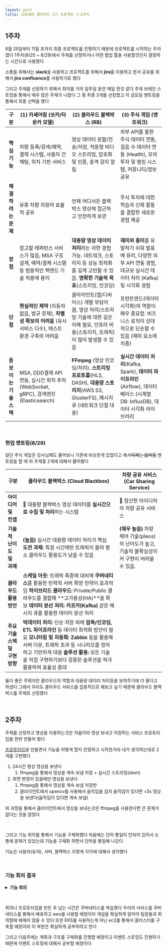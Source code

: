 ```yaml
---
layout: post
title: 오토에버 클라우드 2기 프로젝트 1~2주차
---
```


## 1주차

8월 25일부터 11월 초까지 최종 프로젝트를 진행하기 때문에 프로젝트를 시작하는 주차였다 1주차(8/25 ~ 8/29)에서 주제를 선정하거나 어떤 협업 툴을 사용할것인지 결정하는 시간으로 사용했다

소통을 위해서는 **slack**을 사용하고 프로젝트를 위해서 **jira**를 이용하고 문서 공유를 위해서 **jira confluence**를 사용하기로 했다

그리고 주제를 선정하기 위해서 회의를 거의 일주일 동안 매일 한것 같다 주제 브레인 스토밍을 통해서 매우 많은 주제가 나왔다 그 중 최종 3개를 선정했고 이 금요일 멘토링을 통해서 최종 선택을 했다

|        **구분**        | **(1) 카셰어링** **(쏘카/타운카 모델)**                      | **(2) 클라우드 블랙박스 (RB)**                               | **(3) 주식 게임 (앤트워크)**                                 |
| :--------------------: | ------------------------------------------------------------ | ------------------------------------------------------------ | ------------------------------------------------------------ |
|     **핵심 기능**      | 차량 등록/검색/예약,결제 시스템, 사용자 간 채팅, 위치 기반 서비스 | 영상 데이터 분할/전송/저장, 적응형 비디오 스트리밍, 암호화 및 인증, 충격 감지 알림 | 외부 API를 통한 주식 데이터 연동, 걸음 수 데이터 연동 (Health), 모의 투자 및 랭킹 시스템, 커뮤니티/정보 공유 |
|  **해결하려는 문제**   | 유휴 차량 자원의 효율적 공유                                 | 언제 어디서든 블랙박스 영상에 접근하고 안전하게 보관         | 주식 투자에 대한 학습과 신체 활동을 결합한 새로운 경험 제공  |
|        **장점**        | 참고할 레퍼런스 서비스가 많음, MSA 구조 설계, 예약/결제 시스템 등 범용적인 백엔드 기술 적용에 용이 | **대용량 영상 데이터 처리**라는 귀한 경험 가능. 네트워크, 스토리지 등 성능 최적화를 깊게 고민할 수 있음. **명확한 기술적 목표**(스트리밍, 인코딩) | **재미와 흥미**를 유발하기 쉬워 발표에 유리, 다양한 외부 API 연동 경험, 대규모 실시간 데이터 처리 (Kafka) 및 시각화 경험 |
|        **단점**        | **현실적인 제약** (자동차 없음, 법규 문제), **차별성 확보의 어려움** (유사 서비스 다수), 테스트 환경 구축의 어려움 | 클라이언트(앱/디바이스) 개발 부담이 큼, 영상 처리/스트리밍 기술에 대한 깊은 이해 필요, 인프라 비용(스토리지, 트래픽)이 많이 발생할 수 있음 | 프런트엔드(데이터 시각화)의 역할이 매우 중요함. 비즈니스 로직이 상대적으로 단순할 수 있음 (재미 요소에 치중) |
| **돋보이는 기술 스택** | MSA, DDD결제 API 연동, 실시간 위치 추적 (WebSocket, gRPC), 검색엔진 (Elasticsearch) | **FFmpeg** (영상 인코딩/처리), **스트리밍 프로토콜**(HLS, DASH), **대용량 스토리지**(AWS S3, GlusterFS), 메시지 큐 (네트워크 단절 대응) | **실시간 데이터 처리**(Kafka, Spark), **데이터 파이프라인**(Airflow), 데이터베이스 (시계열 DB: InfluxDB), 데이터 시각화 라이브러리 |

&nbsp;

### 현업 멘토링(8/29)

일단 주식 게임은 강사님께도 물어보니 기존에 비슷한게 있었다고 해서~~이제는 없어짐~~ 멘토링을 할 때 위 주제중 2개에 대해서 물어봤다

| 구분                            | 클라우드 블랙박스 (Cloud Blackbox)                           | 차량 공유 서비스 (Car Sharing Service)                       |
| ------------------------------- | ------------------------------------------------------------ | ------------------------------------------------------------ |
| **아이디어 및 컨셉**            | 🚗 대용량 블랙박스 영상 데이터를 **실시간으로 수집 및 처리**하는 시스템 | 🤝 참신한 아이디어의 차량 공유 서비스                         |
| **기술적 난이도 및 과제**       | **(높음)** 실시간 대용량 데이터 처리가 핵심 <br> **도전 과제:** 특정 시간에만 트래픽이 몰려 평소 클라우드 활용도가 낮을 수 있음 | **(매우 높음)** 차량 제어 기술(pleos)의 난이도가 높고, 기술적 불확실성이 커 구현이 어려울 수 있음. |
| **클라우드 활용 방안**          | **스케일 아웃:** 트래픽 폭증에 대비해 **쿠버네티스**를 활용한 탄력적 서버 확장 전략이 효과적임 **하이브리드 클라우드:** Private/Public 클라우드를 결합해 **고가용성(HA)**을 확보 **데이터 분산 처리:** **카프카(Kafka)** 같은 메시지 큐를 활용한 데이터 분산 처리 |                                                              |
| **주요 기술 스택 및 구현 방향** | **빅데이터 처리:** 단순 저장 외에 **압축/인코딩, ETL 파이프라인** 등 데이터 최적화 방안이 필요 **모니터링 및 자동화:** **Zabbix** 등을 활용해 서버 다운, 트래픽 초과 등 시나리오를 정의하고 기민하게 대응 **솔루션 활용:** 모든 기술을 직접 구현하기보다 검증된 솔루션을 적극 활용하여 효율성 증대 |                                                              |

둘다 좋은 주제지만 클라우드의 역할과 대용량 데이터 처리등을 보여주기에 더 좋다고 하셨다 그래서 우리도 클라우드 서비스를 집중적으로 해보고 싶기 때문에 클라우드 블랙박스를 주제로 선정했다

&nbsp;

## 2주차

주제를 선정하고 영상을 이용하는것은 처음이라 영상 보내고 저장하는 서비스 프로토타입을 한번 만들어 봤다

[프로토타입](https://github.com/LuckyThreeSeven/MJO)을 만들면서 기능을 어떻게 할지 안정하고 시작한거라 내가 생각하는대로 2개를 구현했다

1. 24시간 항상 영상을 보낸다
   1. ffmpeg을 통해서 영상을 계속 보냄 저장 + 실시간 스트리밍(dash)
2. 화면 변경이 있을때만 영상을 보낸다
   1. ffmpeg을 통해서 영상을 계속 보냄 저장만
   2. 클라이언트에서 opencv를 사용해서 움직임을 감지 움직임이 있다면 +5s 영상을 보낸다(움직임이 있다면 계속 보냄)

위 과정을 통해서 클라이언트에서 영상을 보내는것은 ffmpeg을 사용한다면 큰 문제가 없다는 것을 알았다

&nbsp;

그리고 기능 회의를 통해서 기능을 구체화했다 처음에는 단어 통일이 안되어 있어서 소통에 문제가 있었는데 기능을 구체화 하면서 단어을 통일해 나갔다

기능은 사용자(유저), 서버, 블랙박스 이렇게 각각에 대해서 생각했다

&nbsp;

### 기능 회의 결과

<details>
<summary> <strong>기능 회의</strong> </summary>
        <h2>👤 유저 기능</h2>  
        <h3>회원 관리</h3>
        <ul>
            <li>회원 가입 시 <strong>이메일(2FA 인증)</strong>, <strong>아이디</strong>, <strong>비밀번호</strong>를 입력받습니다.</li>
            <li>아이디와 비밀번호를 사용하여 <strong>로그인</strong>할 수 있습니다. <span class="note">(아이디가 곧 닉네임으로 사용됩니다.)</span></li>
            <li><strong>비밀번호 변경</strong>이 가능합니다.</li>
            <li>회원 <strong>탈퇴는 불가능</strong>합니다. (낙장불입 정책)</li>
            <li><strong>로그아웃</strong>이 가능합니다. <span class="note">(JWT 사용 시, 서버 측에서 토큰 무효화를 위한 <strong>블랙리스트</strong> 관리 필요)</span></li>
        </ul>
        <h3>블랙박스 기기 관리</h3>
        <ul>
            <li>한 계정에 <strong>여러 대의 블랙박스 기기를 등록</strong>할 수 있습니다.</li>
            <li>등록된 블랙박스 기기를 <strong>삭제</strong>할 수 있습니다.</li>
            <li>블랙박스 별로 <strong>닉네임을 설정</strong>하고 변경할 수 있습니다.</li>
            <li>각 블랙박스마다 고유의 <strong>루트 폴더(디렉터리)</strong>가 자동으로 생성됩니다.</li>
            <li>블랙박스의 <strong>헬스 체크 상태</strong>를 확인할 수 있습니다. <span class="note">(UI 상에서 기기 옆에 상태 표시등으로 표현)</span></li>
            <li>기기 연결이 <strong>10시간 이상 끊기면</strong> 사용자에게 이메일로 알림을 보냅니다.</li>
        </ul>
        <h3>영상 관리</h3>
        <ul>
            <li>블랙박스에 저장된 영상을 웹에서 확인할 수 있습니다.</li>
            <li>영상은 <strong>일자별 폴더</strong>에 자동으로 정리되어 저장됩니다.</li>
            <li>영상 목록은 <strong>시간 순으로 정렬</strong>됩니다.</li>
            <li>영상은 최대 <strong>30일</strong> 동안 저장되며, 기간이 지난 영상은 자동으로 삭제됩니다.</li>
            <li>개별 영상 파일에 대해 <strong>재생(▶), 다운로드(↓), 삭제(X)</strong> 기능을 제공합니다.</li>
            <li>폴더 단위 삭제 기능을 제공합니다. (X)</li>
            <li><strong>폴더 및 파일 이름 변경은 불가능</strong>합니다. <span class="note">(수정이 필요하면 다운로드 후 직접 변경)</span></li>
            <li>영상 <strong>메타데이터(녹화 시간, 블랙박스 ID, 영상 용량, 영상 총 길이)</strong>를 확인할 수 있습니다.</li>
        </ul>
        <h2>📹 블랙박스 기능 (Device)</h2>
        <ul>
            <li><strong>[아이디 생성]</strong> 기기마다 고유하고 변경 불가능한 ID를 생성합니다.</li>
            <li><strong>[촬영]</strong> 주행 영상을 촬영합니다.</li>
            <li><strong>[로컬 저장]</strong> 촬영된 영상은 항상 기기의 로컬 스토리지에 우선 저장됩니다. <span class="note">(일정 기간 또는 용량 초과 시 오래된 파일부터 삭제)</span></li>
            <li>서버로 영상 전송 실패 시, 해당 영상을 로컬에 보관 후 재전송을 시도합니다.</li>
            <li><strong>[실시간 전송]</strong> 촬영된 영상을 서버로 실시간 전송합니다.</li>
            <li><strong>[연결 복구]</strong> 영상 전송이 중단되면, 약 1분 간격으로 서버에 <span class="code">ping</span>을 보내거나 재전송을 요청하여 연결 복구를 시도합니다.</li>
        </ul>
        <h3>영상 전송 신뢰성 확보 방안 (클라이언트 ↔ 서버)</h3>
        <ul class="sub-list">
            <li><strong>방법 1: SRT 프로토콜 활용</strong><br>SRT의 오류 감지 및 재전송 기능을 신뢰하여 전송하고, 연결이 끊기면 끊긴 시점부터 재전송을 시도합니다.</li>
            <li><strong>방법 2: 슬라이딩 윈도우 방식</strong><br>일정량의 데이터(영상 청크)를 보낸 후, 클라이언트가 서버에 수신 확인을 요청하여 데이터 정합성을 보장합니다.</li>
            <li><strong>방법 3: 서버의 데이터 요청</strong><br>서버가 주기적으로 수신한 데이터를 확인하고, 누락된 부분이 있으면 클라이언트에 해당 영상의 재전송을 요청합니다.</li>
        </ul>
        <h2>🖥️ 서버 기능</h2>
        <h3>인증 및 관리</h3>
        <ul>
            <li><strong>[인증]</strong> 유저의 회원가입 및 로그인을 처리하며, <strong>2FA 인증</strong>을 지원합니다.</li>
            <li><strong>[블랙박스 상태 관리]</strong> 블랙박스 기기의 연결이 일정 시간 이상 끊기면 사용자에게 알림(이메일 등)을 전송합니다.</li>
        </ul>
        <h3>영상 처리 및 저장</h3>
        <ul>
            <li><strong>[영상 수신]</strong> 블랙박스로부터 영상 데이터를 수신합니다. <span class="note">(별도 인코딩은 불필요, <strong>MP4 포맷</strong>으로 그대로 저장)</span></li>
            <li><strong>[영상 저장]</strong> 수신된 영상은 1분 단위 파일로 저장되며, 시간 순으로 정렬됩니다.</li>
            <li><strong>[메타데이터 저장]</strong> 영상 수신 시 관련된 메타데이터를 함께 저장합니다. <span class="note">(수신 방식을 영상과 함께 받을지, 별도로 받을지 결정 필요)</span></li>
            <li><strong>[폴더 생성]</strong> 각 블랙박스별로 고유 폴더를 생성하고, 매일 날짜별로 새로운 하위 폴더를 자동으로 생성합니다.</li>
            <li><strong>[영상 삭제]</strong> 개별 영상 삭제 및 폴더별 삭제가 가능합니다. <strong>30일이 지난 영상은 스케줄러를 통해 자동 삭제</strong>되며, 삭제된 영상은 복구할 수 없습니다.</li>
            <li><strong>[영상 제공]</strong> 유저의 요청에 따라 <strong>영상 다운로드</strong> 및 <strong>스트리밍 재생</strong>을 지원합니다.<span class="note">(스트리밍 시, 현재 영상 재생이 끝나면 다음 영상이 자동으로 이어서 재생됩니다.)</span></li>
        </ul>
        <h3>스케일링 전략</h3>
        <ul>
            <li><strong>[고려사항]</strong> 특정 시간대(출퇴근) 트래픽 변동보다는, 네트워크나 서버 장애 후 복구 시 다수의 클라이언트가 동시에 영상을 전송하며 발생하는 <strong>트래픽 급증</strong>에 대비해야 합니다.</li>
            <li><strong>[구현 방법]</strong>
                <ul class="sub-list">
                    <li>수신된 영상을 바로 처리하지 않고 <strong>메시지 큐(Message Queue)</strong>에 임시 저장합니다.</li>
                    <li>큐에 쌓인 영상 데이터를 워커(Worker)들이 가져가 처리하도록 하여 <strong>로드밸런싱</strong> 및 안정적인 처리를 보장합니다.</li>
                </ul>
            </li>
            <li><strong>[아키텍처]</strong> 향후 기능 확장을 고려하여 <strong>MSA (Microservice Architecture)</strong> 구조를 검토합니다. <span class="note">(예: 영상 저장 서비스, 메타데이터 관리 서비스 분리)</span></li>
        </ul>
  </details>

&nbsp;

회의나 프로토타입을 만든 후 남는 시간은 쿠버네티스를 복습했다 우리의 서비스를 쿠버네티스를 통해서 배포하고 aws를 사용할 예정이라 개념을 확실하게 알아야 팀원들과 회의할때 헤매지 않을 수 있다 또한 EKS를 사용하는게 아닌 ec2를 통해서 클러스터를 구축할 예정이라 이 부분은 확실하게 공부하려고 한다

그리고 다음주에는 계획과 구조를 구체화를 진행할 예정이고 이벤트 스토밍도 진행하기 때문에 이벤트 스토밍에 대해서 공부할 예정이다

